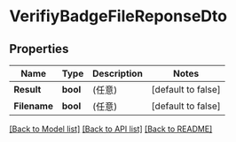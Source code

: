 # VerifiyBadgeFileReponseDto

## Properties
Name | Type | Description | Notes
------------ | ------------- | ------------- | -------------
**Result** | **bool** | (任意)  | [default to false]
**Filename** | **bool** | (任意)  | [default to false]

[[Back to Model list]](../README.md#documentation-for-models) [[Back to API list]](../README.md#documentation-for-api-endpoints) [[Back to README]](../README.md)

